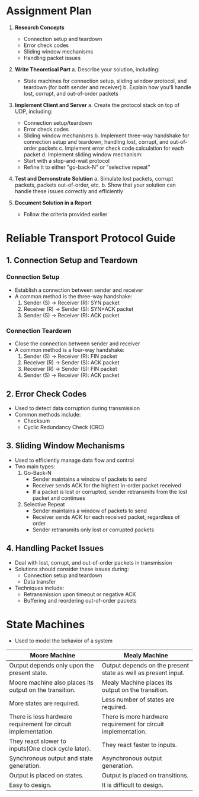 
# Assignment Plan

1. **Research Concepts**
   - Connection setup and teardown
   - Error check codes
   - Sliding window mechanisms
   - Handling packet issues

2. **Write Theoretical Part**
   a. Describe your solution, including:
      - State machines for connection setup, sliding window protocol, and teardown (for both sender and receiver)
   b. Explain how you'll handle lost, corrupt, and out-of-order packets

3. **Implement Client and Server**
   a. Create the protocol stack on top of UDP, including:
      - Connection setup/teardown
      - Error check codes
      - Sliding window mechanisms
   b. Implement three-way handshake for connection setup and teardown, handling lost, corrupt, and out-of-order packets
   c. Implement error check code calculation for each packet
   d. Implement sliding window mechanism:
      - Start with a stop-and-wait protocol
      - Refine it to either "go-back-N" or "selective repeat"

4. **Test and Demonstrate Solution**
   a. Simulate lost packets, corrupt packets, packets out-of-order, etc.
   b. Show that your solution can handle these issues correctly and efficiently

5. **Document Solution in a Report**
   - Follow the criteria provided earlier

# Reliable Transport Protocol Guide

## 1. Connection Setup and Teardown

### Connection Setup
- Establish a connection between sender and receiver
- A common method is the three-way handshake:
   1. Sender (S) -> Receiver (R): SYN packet
   2. Receiver (R) -> Sender (S): SYN+ACK packet
   3. Sender (S) -> Receiver (R): ACK packet

### Connection Teardown
- Close the connection between sender and receiver
- A common method is a four-way handshake:
   1. Sender (S) -> Receiver (R): FIN packet
   2. Receiver (R) -> Sender (S): ACK packet
   3. Receiver (R) -> Sender (S): FIN packet
   4. Sender (S) -> Receiver (R): ACK packet

## 2. Error Check Codes
- Used to detect data corruption during transmission
- Common methods include:
   - Checksum
   - Cyclic Redundancy Check (CRC)

## 3. Sliding Window Mechanisms
- Used to efficiently manage data flow and control
- Two main types:
   1. Go-Back-N
      - Sender maintains a window of packets to send
      - Receiver sends ACK for the highest in-order packet received
      - If a packet is lost or corrupted, sender retransmits from the lost packet and continues
   2. Selective Repeat
      - Sender maintains a window of packets to send
      - Receiver sends ACK for each received packet, regardless of order
      - Sender retransmits only lost or corrupted packets

## 4. Handling Packet Issues
- Deal with lost, corrupt, and out-of-order packets in transmission
- Solutions should consider these issues during:
   - Connection setup and teardown
   - Data transfer
- Techniques include:
   - Retransmission upon timeout or negative ACK
   - Buffering and reordering out-of-order packets


# State Machines
- Used to model the behavior of a system

| Moore Machine | Mealy Machine | 
--|-|
| Output depends only upon the present state. |	Output depends on the present state as well as present input. |
|Moore machine also places its output on the transition.	|Mealy Machine places its output on the transition.|
|More states are required. |	Less number of states are required.  |
|There is less hardware requirement for circuit implementation. |	There is more hardware requirement for circuit implementation.  |
| They react slower to inputs(One clock cycle later). |	They react faster to inputs.  |
|Synchronous output and state generation. |	Asynchronous output generation.  |
|Output is placed on states.| 	Output is placed on transitions.|  
|Easy to design. 	| It is difficult to design.| 
